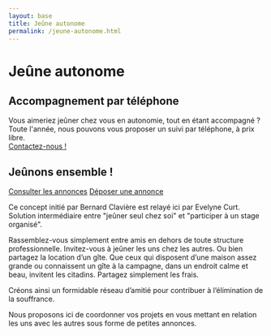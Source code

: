 ```yaml
---
layout: base
title: Jeûne autonome
permalink: /jeune-autonome.html
---
```


# Jeûne autonome


## Accompagnement par téléphone
Vous aimeriez jeûner chez vous en autonomie, tout en étant accompagné ?  
Toute l'année, nous pouvons vous proposer un suivi par téléphone, à prix libre.  
[Contactez-nous !](/contact.html)

## Jeûnons ensemble !

<div id="boutons">
	<a class="bouton" href="https://docs.google.com/spreadsheets/d/e/2PACX-1vQy7fU9f71YIpbGANntR4ryslUCw2DoPmvEJ2YRwhAFPnEzlxKrU5NLsmJwm33uGPMxT_xkPf8AA4yp/pubhtml"> Consulter les annonces</a>
	<a class="bouton" href="https://goo.gl/forms/cdNiIfnGxwgHtYB53">Déposer une annonce</a>
</div>

Ce concept initié par Bernard Clavière est relayé ici par Evelyne Curt.
Solution intermédiaire entre "jeûner seul chez soi" et "participer à un stage organisé".

Rassemblez-vous simplement entre amis en dehors de toute structure professionnelle. Invitez-vous à jeûner les uns chez les autres. Ou bien partagez la location d’un gîte. Que ceux qui disposent d’une maison assez grande ou connaissent un gîte à la campagne, dans un endroit calme et beau, invitent les citadins. Partagez simplement les frais.

Créons ainsi un formidable réseau d’amitié pour contribuer à l’élimination de la souffrance.

Nous proposons ici de coordonner vos projets en vous mettant en relation les uns avec les autres sous forme de petites annonces.